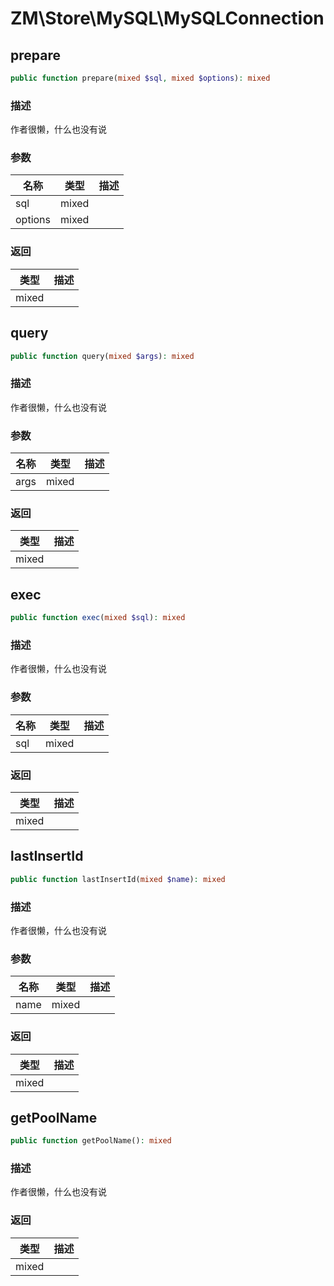# ZM\Store\MySQL\MySQLConnection

## prepare

```php
public function prepare(mixed $sql, mixed $options): mixed
```

### 描述

作者很懒，什么也没有说

### 参数

| 名称 | 类型 | 描述 |
| -------- | ---- | ----------- |
| sql | mixed |  |
| options | mixed |  |

### 返回

| 类型 | 描述 |
| ---- | ----------- |
| mixed |  |


## query

```php
public function query(mixed $args): mixed
```

### 描述

作者很懒，什么也没有说

### 参数

| 名称 | 类型 | 描述 |
| -------- | ---- | ----------- |
| args | mixed |  |

### 返回

| 类型 | 描述 |
| ---- | ----------- |
| mixed |  |


## exec

```php
public function exec(mixed $sql): mixed
```

### 描述

作者很懒，什么也没有说

### 参数

| 名称 | 类型 | 描述 |
| -------- | ---- | ----------- |
| sql | mixed |  |

### 返回

| 类型 | 描述 |
| ---- | ----------- |
| mixed |  |


## lastInsertId

```php
public function lastInsertId(mixed $name): mixed
```

### 描述

作者很懒，什么也没有说

### 参数

| 名称 | 类型 | 描述 |
| -------- | ---- | ----------- |
| name | mixed |  |

### 返回

| 类型 | 描述 |
| ---- | ----------- |
| mixed |  |


## getPoolName

```php
public function getPoolName(): mixed
```

### 描述

作者很懒，什么也没有说

### 返回

| 类型 | 描述 |
| ---- | ----------- |
| mixed |  |
